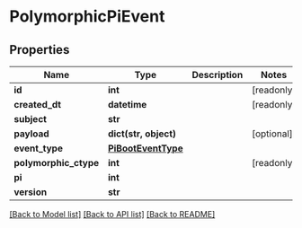 # PolymorphicPiEvent


## Properties
Name | Type | Description | Notes
------------ | ------------- | ------------- | -------------
**id** | **int** |  | [readonly] 
**created_dt** | **datetime** |  | [readonly] 
**subject** | **str** |  | 
**payload** | **dict(str, object)** |  | [optional] 
**event_type** | [**PiBootEventType**](PiBootEventType.md) |  | 
**polymorphic_ctype** | **int** |  | [readonly] 
**pi** | **int** |  | 
**version** | **str** |  | 

[[Back to Model list]](../README.md#documentation-for-models) [[Back to API list]](../README.md#documentation-for-api-endpoints) [[Back to README]](../README.md)


